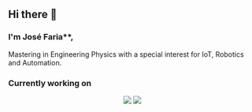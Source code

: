## Hi there 👋

### I'm José Faria**, 

Mastering in Engineering Physics with a special interest for IoT, Robotics and Automation.

### Currently working on
<p align="center">
  <img src="https://github-readme-stats.vercel.app/api/pin/?username=jncfa&repo=SI-Projects&show_icons=true&theme=dracula">
  <img src="https://github-readme-stats.vercel.app/api/pin/?username=jncfa&repo=SI-Projects&show_icons=true&theme=dracula">
</p>

<!--
**jncfa/jncfa** is a ✨ _special_ ✨ repository because its `README.md` (this file) appears on your GitHub profile.

Here are some ideas to get you started:

- 🔭 I’m currently working on ...
- 🌱 I’m currently learning ...
- 👯 I’m looking to collaborate on ...
- 🤔 I’m looking for help with ...
- 💬 Ask me about ...
- 📫 How to reach me: ...
- 😄 Pronouns: ...
- ⚡ Fun fact: ...
-->
